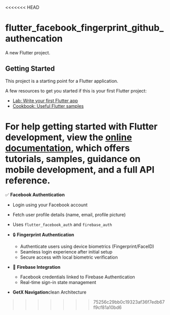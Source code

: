 <<<<<<< HEAD
# flutter_facebook_fingerprint_github_authencation

A new Flutter project.

## Getting Started

This project is a starting point for a Flutter application.

A few resources to get you started if this is your first Flutter project:

- [Lab: Write your first Flutter app](https://docs.flutter.dev/get-started/codelab)
- [Cookbook: Useful Flutter samples](https://docs.flutter.dev/cookbook)

For help getting started with Flutter development, view the
[online documentation](https://docs.flutter.dev/), which offers tutorials,
samples, guidance on mobile development, and a full API reference.
=======
✅ **Facebook Authentication**
  - Login using your Facebook account
  - Fetch user profile details (name, email, profile picture)
  - Uses `flutter_facebook_auth` and `firebase_auth`

- 🔒 **Fingerprint Authentication**
  - Authenticate users using device biometrics (Fingerprint/FaceID)
  - Seamless login experience after initial setup
  - Secure access with local biometric verification

- 🧪 **Firebase Integration**
  - Facebook credentials linked to Firebase Authentication
  - Real-time sign-in state management

-  **GetX Navigation**clean Architecture 
>>>>>>> 75256c29bb0c19323af36f7edb67f9cf81a10bd6
